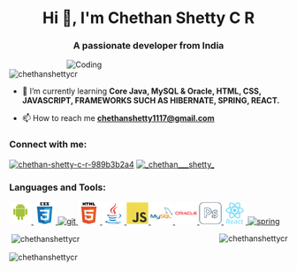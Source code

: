 <h1 align="center">Hi 👋, I'm Chethan Shetty C R</h1>
<h3 align="center">A passionate developer from India</h3>
<img align="right" alt="Coding" width="400" src="https://devtechnosys.com/insights/wp-content/uploads/2022/09/Front-End-Developers.gif&border_radius=10">

<p align="left"> <img src="https://komarev.com/ghpvc/?username=chethanshettycr&label=Profile%20views&color=0e75b6&style=flat" alt="chethanshettycr" /> </p>

- 🌱 I’m currently learning **Core Java, MySQL & Oracle, HTML, CSS, JAVASCRIPT, FRAMEWORKS SUCH AS HIBERNATE, SPRING, REACT.**

- 📫 How to reach me **chethanshetty1117@gmail.com**

<h3 align="left">Connect with me:</h3>
<p align="left">
<a href="https://www.linkedin.com/in/chethan-shetty-c-r-989b3b2a4" target="blank"><img align="center" src="https://raw.githubusercontent.com/rahuldkjain/github-profile-readme-generator/master/src/images/icons/Social/linked-in-alt.svg" alt="chethan-shetty-c-r-989b3b2a4" height="30" width="40" /></a>
<a href="https://instagram.com/_chethan___shetty_" target="blank"><img align="center" src="https://raw.githubusercontent.com/rahuldkjain/github-profile-readme-generator/master/src/images/icons/Social/instagram.svg" alt="_chethan___shetty_" height="30" width="40" /></a>
</p>

<h3 align="left">Languages and Tools:</h3>
<p align="left"> <a href="https://developer.android.com" target="_blank" rel="noreferrer"> <img src="https://raw.githubusercontent.com/devicons/devicon/master/icons/android/android-original-wordmark.svg" alt="android" width="40" height="40"/> </a> <a href="https://www.w3schools.com/css/" target="_blank" rel="noreferrer"> <img src="https://raw.githubusercontent.com/devicons/devicon/master/icons/css3/css3-original-wordmark.svg" alt="css3" width="40" height="40"/> </a> <a href="https://git-scm.com/" target="_blank" rel="noreferrer"> <img src="https://www.vectorlogo.zone/logos/git-scm/git-scm-icon.svg" alt="git" width="40" height="40"/> </a> <a href="https://www.w3.org/html/" target="_blank" rel="noreferrer"> <img src="https://raw.githubusercontent.com/devicons/devicon/master/icons/html5/html5-original-wordmark.svg" alt="html5" width="40" height="40"/> </a> <a href="https://www.java.com" target="_blank" rel="noreferrer"> <img src="https://raw.githubusercontent.com/devicons/devicon/master/icons/java/java-original.svg" alt="java" width="40" height="40"/> </a> <a href="https://developer.mozilla.org/en-US/docs/Web/JavaScript" target="_blank" rel="noreferrer"> <img src="https://raw.githubusercontent.com/devicons/devicon/master/icons/javascript/javascript-original.svg" alt="javascript" width="40" height="40"/> </a> <a href="https://www.mysql.com/" target="_blank" rel="noreferrer"> <img src="https://raw.githubusercontent.com/devicons/devicon/master/icons/mysql/mysql-original-wordmark.svg" alt="mysql" width="40" height="40"/> </a> <a href="https://www.oracle.com/" target="_blank" rel="noreferrer"> <img src="https://raw.githubusercontent.com/devicons/devicon/master/icons/oracle/oracle-original.svg" alt="oracle" width="40" height="40"/> </a> <a href="https://www.photoshop.com/en" target="_blank" rel="noreferrer"> <img src="https://raw.githubusercontent.com/devicons/devicon/master/icons/photoshop/photoshop-line.svg" alt="photoshop" width="40" height="40"/> </a> <a href="https://reactjs.org/" target="_blank" rel="noreferrer"> <img src="https://raw.githubusercontent.com/devicons/devicon/master/icons/react/react-original-wordmark.svg" alt="react" width="40" height="40"/> </a> <a href="https://spring.io/" target="_blank" rel="noreferrer"> <img src="https://www.vectorlogo.zone/logos/springio/springio-icon.svg" alt="spring" width="40" height="40"/> </a> </p>

<p><img align="right" src="https://github-readme-stats.vercel.app/api/top-langs?username=chethanshettycr&show_icons=true&theme=dark&locale=en&layout=compact" alt="chethanshettycr" /></p>

<p> <img align="center" src="https://github-readme-stats.vercel.app/api?username=chethanshettycr&show_icons=true&theme=dark&locale=en" alt="chethanshettycr" /></p>

<p><img align="center" src="https://github-readme-streak-stats.herokuapp.com/?user=chethanshettycr&theme=dark" alt="chethanshettycr" /></p>
